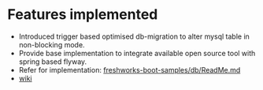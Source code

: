 # Features implemented
* Introduced trigger based optimised db-migration to alter mysql table in non-blocking mode. 
* Provide base implementation to integrate available open source tool with spring based flyway.
* Refer for implementation: [freshworks-boot-samples/db/ReadMe.md](https://github.com/freshdesk/freshworks-boot-samples/blob/master/samples/db/README.md)
* [wiki](https://confluence.freshworks.com/display/FDCORE/Online+Schema+Change%3A+DB+Migration+via+Flyway+Hooks)